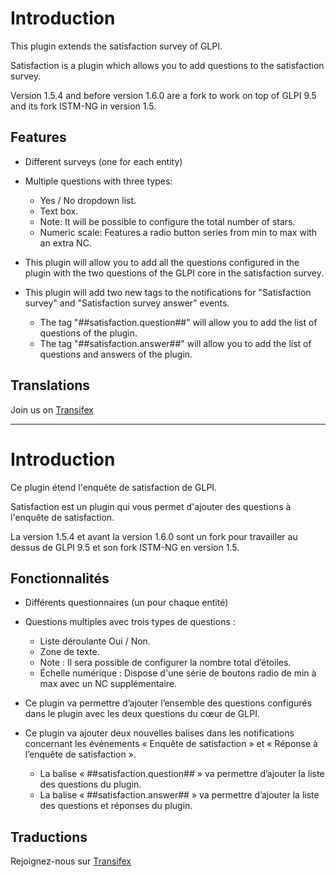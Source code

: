 Introduction
============

This plugin extends the satisfaction survey of GLPI.

Satisfaction is a plugin which allows you to add questions to the satisfaction survey.

Version 1.5.4 and before version 1.6.0 are a fork to work on top of GLPI 9.5 and its fork ISTM-NG in version 1.5.

Features
--------

- Different surveys (one for each entity)

- Multiple questions with three types:
  - Yes / No dropdown list.
  - Text box.
  - Note: It will be possible to configure the total number of stars.
  - Numeric scale: Features a radio button series from min to max with an extra NC.

- This plugin will allow you to add all the questions configured in the plugin with the two questions of the GLPI core in the satisfaction survey.

- This plugin will add two new tags to the notifications for "Satisfaction survey" and "Satisfaction survey answer" events.
  - The tag "##satisfaction.question##" will allow you to add the list of questions of the plugin.
  - The tag "##satisfaction.answer##" will allow you to add the list of questions and answers of the plugin.

Translations
------------

  Join us on [Transifex](https://www.transifex.com/InfotelGLPI/GLPI_satisfaction)

------------------------------------------------------------------------------------------------------------------------

Introduction
============

Ce plugin étend l'enquête de satisfaction de GLPI.

Satisfaction est un plugin qui vous permet d'ajouter des questions à l'enquête de satisfaction.

La version 1.5.4 et avant la version 1.6.0 sont un fork pour travailler au dessus de GLPI 9.5 et son fork ISTM-NG en version 1.5.

Fonctionnalités
--------

- Différents questionnaires (un pour chaque entité)

- Questions multiples avec trois types de questions :
  - Liste déroulante Oui / Non.
  - Zone de texte.
  - Note : Il sera possible de configurer la nombre total d’étoiles.
  - Échelle numérique : Dispose d'une série de boutons radio de min à max avec un NC supplémentaire.

- Ce plugin va permettre d’ajouter l’ensemble des questions configurés dans le plugin avec les deux questions du cœur de GLPI.

- Ce plugin va ajouter deux nouvelles balises dans les notifications concernant les événements « Enquête de satisfaction » et « Réponse à l’enquête de satisfaction ».
  - La balise « ##satisfaction.question## » va permettre d’ajouter la liste des questions du plugin.
  - La balise « ##satisfaction.answer## » va permettre d’ajouter la liste des questions et réponses du plugin.

Traductions
-----------

Rejoignez-nous sur [Transifex](https://www.transifex.com/InfotelGLPI/GLPI_satisfaction)
